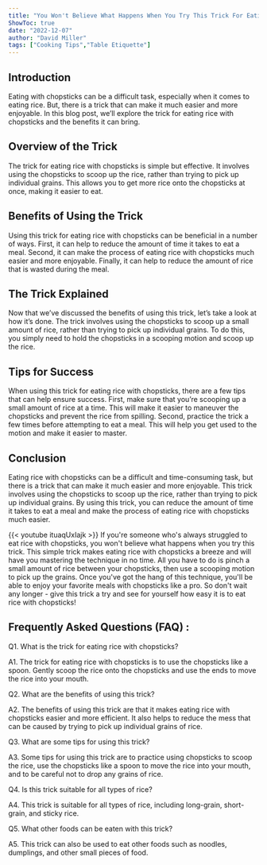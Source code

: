 ```yaml
---
title: "You Won't Believe What Happens When You Try This Trick For Eating Rice With Chopsticks!"
ShowToc: true 
date: "2022-12-07"
author: "David Miller" 
tags: ["Cooking Tips","Table Etiquette"]
---
```

## Introduction

Eating with chopsticks can be a difficult task, especially when it comes to eating rice. But, there is a trick that can make it much easier and more enjoyable. In this blog post, we’ll explore the trick for eating rice with chopsticks and the benefits it can bring. 

## Overview of the Trick

The trick for eating rice with chopsticks is simple but effective. It involves using the chopsticks to scoop up the rice, rather than trying to pick up individual grains. This allows you to get more rice onto the chopsticks at once, making it easier to eat. 

## Benefits of Using the Trick

Using this trick for eating rice with chopsticks can be beneficial in a number of ways. First, it can help to reduce the amount of time it takes to eat a meal. Second, it can make the process of eating rice with chopsticks much easier and more enjoyable. Finally, it can help to reduce the amount of rice that is wasted during the meal. 

## The Trick Explained

Now that we’ve discussed the benefits of using this trick, let’s take a look at how it’s done. The trick involves using the chopsticks to scoop up a small amount of rice, rather than trying to pick up individual grains. To do this, you simply need to hold the chopsticks in a scooping motion and scoop up the rice. 

## Tips for Success

When using this trick for eating rice with chopsticks, there are a few tips that can help ensure success. First, make sure that you’re scooping up a small amount of rice at a time. This will make it easier to maneuver the chopsticks and prevent the rice from spilling. Second, practice the trick a few times before attempting to eat a meal. This will help you get used to the motion and make it easier to master. 

## Conclusion

Eating rice with chopsticks can be a difficult and time-consuming task, but there is a trick that can make it much easier and more enjoyable. This trick involves using the chopsticks to scoop up the rice, rather than trying to pick up individual grains. By using this trick, you can reduce the amount of time it takes to eat a meal and make the process of eating rice with chopsticks much easier.

{{< youtube ituaqUxIajk >}} 
If you're someone who's always struggled to eat rice with chopsticks, you won't believe what happens when you try this trick. This simple trick makes eating rice with chopsticks a breeze and will have you mastering the technique in no time. All you have to do is pinch a small amount of rice between your chopsticks, then use a scooping motion to pick up the grains. Once you've got the hang of this technique, you'll be able to enjoy your favorite meals with chopsticks like a pro. So don't wait any longer - give this trick a try and see for yourself how easy it is to eat rice with chopsticks!

## Frequently Asked Questions (FAQ) :
Q1. What is the trick for eating rice with chopsticks?

A1. The trick for eating rice with chopsticks is to use the chopsticks like a spoon. Gently scoop the rice onto the chopsticks and use the ends to move the rice into your mouth. 

Q2. What are the benefits of using this trick?

A2. The benefits of using this trick are that it makes eating rice with chopsticks easier and more efficient. It also helps to reduce the mess that can be caused by trying to pick up individual grains of rice. 

Q3. What are some tips for using this trick?

A3. Some tips for using this trick are to practice using chopsticks to scoop the rice, use the chopsticks like a spoon to move the rice into your mouth, and to be careful not to drop any grains of rice. 

Q4. Is this trick suitable for all types of rice?

A4. This trick is suitable for all types of rice, including long-grain, short-grain, and sticky rice. 

Q5. What other foods can be eaten with this trick?

A5. This trick can also be used to eat other foods such as noodles, dumplings, and other small pieces of food.


